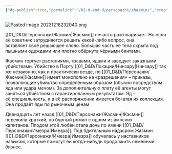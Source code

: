 ```yaml
---
{"dg-publish":true,"permalink":"/01-d-and-d/personazhi/zhasmin/","created":"2024-11-09T09:06:49.906+03:00","updated":"2023-12-26T14:51:19.748+03:00"}
---
```




![Pasted image 20231218232040.png](/img/user/01_D&D/img/Pasted%20image%2020231218232040.png)

[[01_D&D/Персонажи/Жасмин\|Жасмин]] нечасто разговаривает. Но если её советник затрудняется решить какой-либо вопрос, она вставляет своё решающее слово. Большая часть её тела скрыта под пышными одеждами или плотно обёрнута чёрными бинтами.

Жасмин торгует растениями, травами, ядами и заведует заказными убийствами. Убийство в Порту [[01_D&D/Локации/Нинзару\|Нинзару]] так же незаконно, как и практически везде, но [[01_D&D/Персонажи/Жасмин\|Жасмин]] имеет монополию на «разрешения» – приказы, позволяющие убийство определённым образом (обычно посредством яда или удара мечом). За дополнительную плату её агенты могут заняться убийством с гарантированным результатом. Яд – её специальность, и в её распоряжении имеется богатая их коллекция. Она продаёт яды по рыночным ценам.

Двенадцать лет назад [[01_D&D/Персонажи/Жасмин\|Жасмин]] пережила краткий, но бурный роман с одним из амнских капитанов. Плодом этой любви стала дочь по имени [[01_D&D/Персонажи/Имезра\|Имезра]]. Под бдительным надзором Жасмин [[01_D&D/Персонажи/Имезра\|Имезра]] обучалась у наставников навыкам, которые помогут ей когда-нибудь продолжить семейный бизнес.